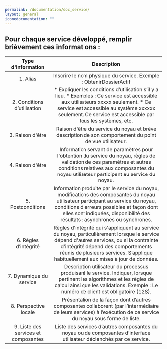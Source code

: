 ```yaml
---
permalink: /documentation/doc_service/
layout: general
iconedocumentation: ""
---
```


## Pour chaque service développé, remplir brièvement ces informations :

|   Type d'information  |                                       Description                                |
|:-------------------------------------------------------------------------------------------------------:|:---------------:|
|1. Alias  |  Inscrire le nom physique du service.  Exemple : ObtenirDossierActif |
|2. Conditions d’utilisation    |  * Expliquer les conditions d’utilisation s’il y a lieu. * Exemples : Ce service est accessible aux utilisateurs xxxxx seulement. * Ce service est accessible au système xxxxxx seulement. Ce service est accessible par tous les systèmes, etc.  |
|3. Raison d'être  |  Raison d'être du service du noyau et brève description de son comportement du point de vue utilisateur. |
|4. Raison d'être  |  Information servant de paramètres pour l'obtention du service du noyau, règles de validation de ces paramètres et autres conditions relatives aux composantes du noyau utilisateur participant au service du noyau. |
|5. Postconditions |  Information produite par le service du noyau, modifications des composantes du noyau utilisateur participant au service du noyau, conditions d'erreurs possibles et façon dont elles sont indiquées, disponibilité des résultats : asynchrones ou synchrones. |
|6. Règles d’intégrité |  Règles d'intégrité qui s'appliquent au service du noyau, particulièrement lorsque le service dépend d'autres services, ou si la contrainte d'intégrité dépend des comportements réunis de plusieurs services. S’applique habituellement aux mises à jour de données. |
|7. Dynamique du service |  Description utilisateur du processus produisant le service. Indiquer, lorsque pertinent les algorithmes et les règles de calcul ainsi que les validations. Exemple : Le numéro de client est obligatoire (12S). |
|8. Perspective locale | Présentation de la façon dont d’autres composantes collaborent (par l’intermédiaire de leurs services) à l’exécution de ce service du noyau sous forme de liste. |
|9. Liste des services et composantes | Liste des services d’autres composantes du noyau ou de composantes d’interface utilisateur déclenchés par ce service. |
